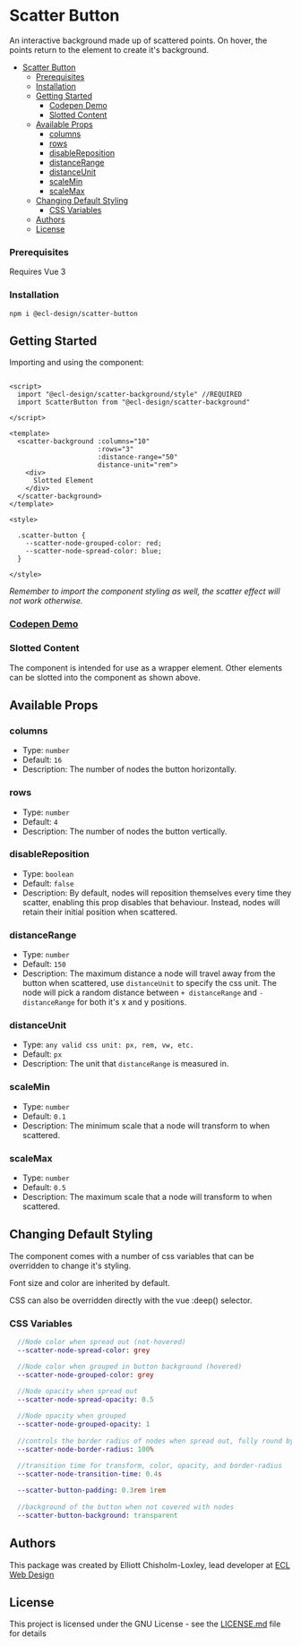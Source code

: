 # Scatter Button

An interactive background made up of scattered points. On hover, the points return to the element to create it's background.

<!-- TOC -->
* [Scatter Button](#scatter-button)
    * [Prerequisites](#prerequisites)
    * [Installation](#installation-)
  * [Getting Started](#getting-started)
    * [Codepen Demo](#codepen-demo)
    * [Slotted Content](#slotted-content)
  * [Available Props](#available-props)
    * [columns](#columns)
    * [rows](#rows)
    * [disableReposition](#disablereposition)
    * [distanceRange](#distancerange)
    * [distanceUnit](#distanceunit)
    * [scaleMin](#scalemin)
    * [scaleMax](#scalemax)
  * [Changing Default Styling](#changing-default-styling)
    * [CSS Variables](#css-variables)
  * [Authors](#authors)
  * [License](#license)
<!-- TOC -->

### Prerequisites

Requires Vue 3

### Installation 

```
npm i @ecl-design/scatter-button
```

## Getting Started

Importing and using the component:

```vue

<script>
  import "@ecl-design/scatter-background/style" //REQUIRED
  import ScatterButton from "@ecl-design/scatter-background"

</script>

<template>
  <scatter-background :columns="10"
                      :rows="3"
                      :distance-range="50"
                      distance-unit="rem">
    <div>
      Slotted Element
    </div>
  </scatter-background>
</template>

<style>

  .scatter-button {
    --scatter-node-grouped-color: red;
    --scatter-node-spread-color: blue;
  }

</style>
```

_Remember to import the component styling as well, the scatter effect will not work otherwise._

### [Codepen Demo](https://codepen.io/eclwebdesign/pen/poGxmrp)

### Slotted Content

The component is intended for use as a wrapper element. Other elements can be slotted into the component as shown above.

## Available Props

### columns
- Type: ```number```
- Default: ```16```
- Description: The number of nodes the button horizontally.

### rows
- Type: ```number```
- Default: ```4```
- Description: The number of nodes the button vertically.

### disableReposition
- Type: ```boolean```
- Default: ```false```
- Description: By default, nodes will reposition themselves every time they scatter, enabling this prop disables that behaviour. Instead, nodes will retain their initial position when scattered.

### distanceRange
- Type: ```number```
- Default: ```150```
- Description: The maximum distance a node will travel away from the button when scattered, use ```distanceUnit``` to 
specify the css unit. The node will pick a random distance between ```+ distanceRange``` and ```- distanceRange``` for both it's x and y positions.

### distanceUnit
- Type: ```any valid css unit: px, rem, vw, etc.```
- Default: ```px```
- Description: The unit that ```distanceRange``` is measured in.

### scaleMin
- Type: ```number```
- Default: ```0.1```
- Description: The minimum scale that a node will transform to when scattered.

### scaleMax
- Type: ```number```
- Default: ```0.5```
- Description: The maximum scale that a node will transform to when scattered.

## Changing Default Styling

The component comes with a number of css variables that can be overridden to change it's styling.

Font size and color are inherited by default.

CSS can also be overridden directly with the vue :deep() selector.

### CSS Variables

```sass
  //Node color when spread out (not-hovered)
  --scatter-node-spread-color: grey

  //Node color when grouped in button background (hovered)
  --scatter-node-grouped-color: grey

  //Node opacity when spread out
  --scatter-node-spread-opacity: 0.5
  
  //Node opacity when grouped
  --scatter-node-grouped-opacity: 1
  
  //controls the border radius of nodes when spread out, fully round by default
  --scatter-node-border-radius: 100%

  //transition time for transform, color, opacity, and border-radius
  --scatter-node-transition-time: 0.4s
  
  --scatter-button-padding: 0.3rem 1rem
  
  //background of the button when not covered with nodes
  --scatter-button-background: transparent
```

## Authors

This package was created by Elliott Chisholm-Loxley, lead developer at [ECL Web Design](https://eclwebdesign.co.uk)

## License

This project is licensed under the GNU License - see the [LICENSE.md](LICENSE.md) file for details

